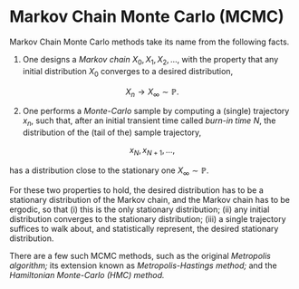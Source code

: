 # Markov Chain Monte Carlo (MCMC)

Markov Chain Monte Carlo methods take its name from the following facts.

1. One designs a *Markov chain* $X_0, X_1, X_2, \ldots,$ with the property that any initial distribution $X_0$ converges to a desired distribution,
```math
X_n \rightarrow X_\infty \sim \mathbb{P}.
```
2. One performs a *Monte-Carlo* sample by computing a (single) trajectory $x_n,$ such that, after an initial transient time called *burn-in time* $N,$ the distribution of the (tail of the) sample trajectory,
```math
    x_N, x_{N+1}, \ldots,
```
has a distribution close to the stationary one $X_\infty \sim \mathbb{P}.$

For these two properties to hold, the desired distribution has to be a stationary distribution of the Markov chain, and the Markov chain has to be ergodic, so that (i) this is the only stationary distribution; (ii) any initial distribution converges to the stationary distribution; (iii) a single trajectory suffices to walk about, and statistically represent, the desired stationary distribution.

There are a few such MCMC methods, such as the original *Metropolis algorithm;* its extension known as *Metropolis-Hastings method;* and the *Hamiltonian Monte-Carlo (HMC) method.*
